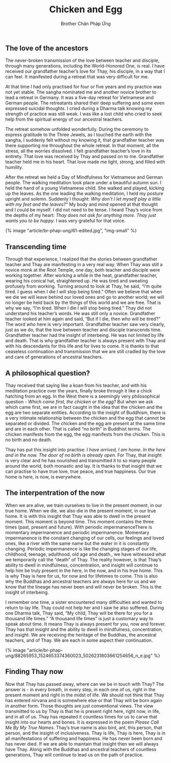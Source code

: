 ﻿---
title: Chicken and Egg
author: Brother Chân Pháp Ứng
---

## The love of the ancestors
The never-broken transmission of the love between teacher and disciple, through many generations, including the World-Honored One, is real. I have received our grandfather teacher’s love for Thay, his disciple, in a way that I can feel. It manifested during a retreat that was very difficult for me.

At that time I had only practised for four or five years and my practice was not yet stable. The sangha nominated me and another novice brother to lead a retreat in Germany. It was a five-day retreat for Vietnamese and German people. The retreatants shared their deep suffering and some even expressed suicidal thoughts. I cried during a Dharma talk knowing my strength of practice was still weak. I was like a lost child who cried to seek help from the spiritual energy of our ancestral teachers.

The retreat somehow unfolded wonderfully. During the ceremony to express gratitude to the Three Jewels, as I touched the earth with the sangha, I suddenly felt without my knowing it, that grandfather teacher was there supporting me throughout the whole retreat. In that moment, all the stress, all the worries dissolved. I felt grandfather teacher’s love in its entirety. That love was received by Thay and passed on to me. Grandfather teacher held me in his heart. That love made me light, strong, and filled with humility.

After the retreat we held a Day of Mindfulness for Vietnamese and German people. The walking meditation took place under a beautiful autumn sun. I held the hand of a young Vietnamese child. She walked and played, kicking up the leaves. As the one leading the walking meditation, I held my posture upright and solemn. Suddenly I thought: *Why don’t I let myself play a little with my feet and the leaves?”* My body and mind opened at that thought and I could be myself. I did not need to be tense. I heard Thay’s voice from the depths of my heart: *Thay does not ask for anything more. Thay just wants you to be happy.*  I was very grateful for that voice.

{% image "article/br-phap-ung/61-edited.jpg", "img-small" %}

## Transcending time

Through that experience, I realized that the stories between grandfather teacher and Thay are manifesting in a very real way. When Thay was still a novice monk at the Root Temple, one day, both teacher and disciple were working together. After working a while in the heat, grandfather teacher, wearing his conical hat, straightened up. He was tired and sweating profusely from working. Turning around to look at Thay, he said, “I’m quite tired. I guess when I die I will stop being tired.” Often we believe that when we die we will leave behind our loved ones and go to another world; we will no longer be held back by the things of this world and we are free. That is why we say, “I’m tired. When I die I will stop being tired.” Thay did not understand his teacher’s words. He was still only a novice. Grandfather teacher looked at him again and said, “But if I die, then *who* will be tired?” The word *who* here is very important. Grandfather teacher saw very clearly, just as we do, that the love between teacher and disciple transcends time. Grandfather teacher had the insight of interbeing. He was not limited by life and death. That is why grandfather teacher is always present with Thay and with his descendants for this life and for lives to come. It is thanks to that ceaseless continuation and transmission that we are still cradled by the love and care of generations of ancestral teachers.

## A philosophical question?

Thay received that saying like a koan from his teacher, and with his meditation practice over the years, finally broke through it like a chick hatching from an egg. In the West there is a seemingly very philosophical question - *Which came first, the chicken or the egg*? But when we ask which came first, we are in fact caught in the idea that the chicken and the egg are two separate entities. According to the insight of Buddhism, there is a very intimate relationship between the chicken and the egg that cannot be separated or divided. The chicken and the egg are present at the same time and are in each other. That is called “no birth” in Buddhist terms. The chicken manifests from the egg, the egg manifests from the chicken. This is no birth and no death.

Thay has put this insight into practise: *I have arrived, I am home. In the here and in the now. The door of no birth is already open.* For Thay, that insight is very clear and he has nourished and transmitted it to so many people around the world, both monastic and lay. It is thanks to that insight that we can practise to have true love, true peace, and true happiness. Our true home is here, is now, is everywhere.

## The interpentration of the now

When we are alive, we train ourselves to live in the present moment, in our true home. When we die, we also die in the present moment, in our true home. It is with this insight that Thay was able to dwell in the present moment. This moment is beyond time. This moment contains the three times (past, present and future). With periodic impermanence<span class="note">There is momentary impermanence and periodic impermanence. Momentary impermanence is the constant changing of our cells, our feelings and loved ones, like a river with the same name but the water in it is constantly changing. Periodic impermanence is like the changing stages of our life, childhood, teenage, adulthood, old age and death.</span>, we have witnessed what we temporarily call the “death” of Thay. The reality however, is that Thay’s ability to dwell in mindfulness, concentration, and insight will continue to help him be truly present in the here, in the now, and in his true home. This is why Thay is here for us, for now and for lifetimes to come. This is also why the Buddhas and ancestral teachers are always here for us and we know that the lineage has never been and will never be broken. This is the insight of interbeing.

I remember one time, a sister encountered many difficulties and wanted to return to lay life. Thay could not help her and I saw he also suffered. During one Dharma talk, Thay said, “My child, Thay will be there for you for a thousand life times.” “A thousand life times” is just a customary way to speak about time. It means Thay is always present for you, now and forever. Thay has that insight and the ability to dwell in mindfulness, concentration, and insight. We are receiving the heritage of the Buddhas, the ancestral teachers, and of Thay. We are each in some aspect their continuation.

{% image "article/br-phap-ung/88265953_1524653374360023_5026231803661254656_n_e.jpg" %}

## Finding Thay now
Now that Thay has passed away, where can we be in touch with Thay? The answer is - in every breath, in every step, in each one of us, right in the present moment and right in the midst of life. We should not think that Thay has entered nirvana and is somewhere else or that Thay will be born again in another form. Those thoughts are just conventional views. The view transmitted to us by Thay is that he is present right here, right now, in life, and in all of us. Thay has repeated it countless times for us to carve that insight into our hearts and bones. It is expressed in the poem *Please Call Me By My True Names*. Thay’s true name is also bird, ant, this person, that person, and the insight of inclusiveness. Thay is life, Thay is here, Thay is in all manifestations of suffering and happiness. He has never been born and has never died. If we are able to maintain that insight then we will always have Thay. Along with the Buddhas and ancestral teachers of countless generations, Thay will continue to lead us on the path of practice.
